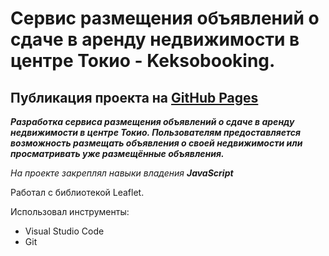 # Сервис размещения объявлений о сдаче в аренду недвижимости в центре Токио - Keksobooking.
 
## Публикация проекта на [GitHub Pages](https://evgeniy-br.github.io/Keksobooking/)

***Разработка сервиса размещения объявлений о сдаче в аренду недвижимости в центре Токио. Пользователям предоставляется возможность размещать объявления о своей недвижимости или просматривать уже размещённые объявления.***

*На проекте закреплял навыки владения **JavaScript***

Работал с библиотекой Leaflet.

Использовал инструменты:

* Visual Studio Code
* Git

